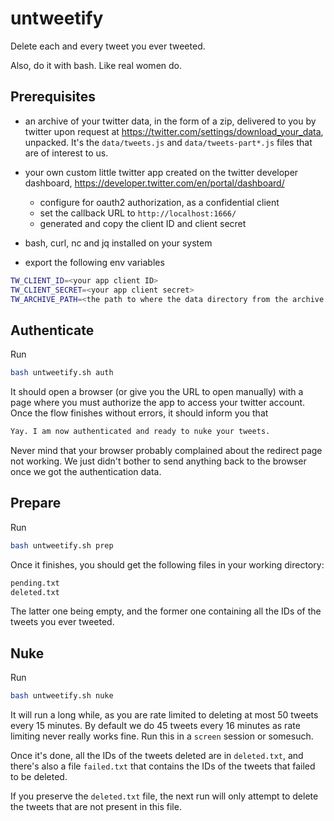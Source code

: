 # untweetify

Delete each and every tweet you ever tweeted.

Also, do it with bash. Like real women do.

## Prerequisites

- an archive of your twitter data, in the form of a zip, delivered to you by twitter upon request at <https://twitter.com/settings/download_your_data>, unpacked. It's the `data/tweets.js` and `data/tweets-part*.js` files that are of interest to us.

- your own custom little twitter app created on the twitter developer dashboard, <https://developer.twitter.com/en/portal/dashboard/>
  - configure for oauth2 authorization, as a confidential client
  - set the callback URL to `http://localhost:1666/`
  - generated and copy the client ID and client secret

- bash, curl, nc and jq installed on your system

- export the following env variables

```sh
TW_CLIENT_ID=<your app client ID>
TW_CLIENT_SECRET=<your app client secret>
TW_ARCHIVE_PATH=<the path to where the data directory from the archive resides>
```

## Authenticate

Run

```sh
bash untweetify.sh auth
```

It should open a browser (or give you the URL to open manually) with a page where you must authorize the app to access your twitter account. Once the flow finishes without errors, it should inform you that

```txt
Yay. I am now authenticated and ready to nuke your tweets.
```

Never mind that your browser probably complained about the redirect page not working. We just didn't bother to send anything back to the browser once we got the authentication data.

## Prepare

Run

```sh
bash untweetify.sh prep
```

Once it finishes, you should get the following files in your working directory:

```txt
pending.txt
deleted.txt
```

The latter one being empty, and the former one containing all the IDs of the tweets you ever tweeted.

## Nuke

Run

```sh
bash untweetify.sh nuke
```

It will run a long while, as you are rate limited to deleting at most 50 tweets every 15 minutes. By default we do 45 tweets every 16 minutes as rate limiting never really works fine. Run this in a `screen` session or somesuch.

Once it's done, all the IDs of the tweets deleted are in `deleted.txt`, and there's also a file `failed.txt` that contains the IDs of the tweets that failed to be deleted.

If you preserve the `deleted.txt` file, the next run will only attempt to delete the tweets that are not present in this file.
